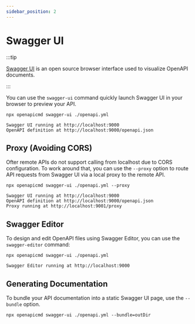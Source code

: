 ```yaml
---
sidebar_position: 2
---
```


# Swagger UI

:::tip

[Swagger UI](https://swagger.io/tools/swagger-ui/) is an open source browser interface used to visualize OpenAPI documents.

:::

You can use the `swagger-ui` command quickly launch Swagger UI in your browser to preview your API.

```
npx openapicmd swagger-ui ./openapi.yml
```

```
Swagger UI running at http://localhost:9000
OpenAPI definition at http://localhost:9000/openapi.json
```

## Proxy (Avoiding CORS)

Ofter remote APIs do not support calling from localhost due to CORS configuration. To work around that, you can use the `--proxy` option to route API requests from Swagger UI via a local proxy to the remote API.

```
npx openapicmd swagger-ui ./openapi.yml --proxy
```

```
Swagger UI running at http://localhost:9000
OpenAPI definition at http://localhost:9000/openapi.json
Proxy running at http://localhost:9001/proxy
```

## Swagger Editor

To design and edit OpenAPI files using Swagger Editor, you can use the `swagger-editor` command:

```
npx openapicmd swagger-ui ./openapi.yml
```

```
Swagger Editor running at http://localhost:9000
```

## Generating Documentation

To bundle your API documentation into a static Swagger UI page, use the `--bundle` option.

```
npx openapicmd swagger-ui ./openapi.yml --bundle=outDir
```

